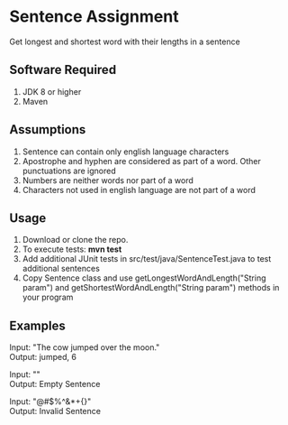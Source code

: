 # Sentence Assignment
Get longest and shortest word with their lengths in a sentence

## Software Required
1. JDK 8 or higher
2. Maven

## Assumptions
1. Sentence can contain only english language characters
2. Apostrophe and hyphen are considered as part of a word. Other punctuations are ignored
3. Numbers are neither words nor part of a word
4. Characters not used in english language are not part of a word

## Usage
1. Download or clone the repo.
2. To execute tests: **mvn test**
3. Add additional JUnit tests in src/test/java/SentenceTest.java to test additional sentences
4. Copy Sentence class and use getLongestWordAndLength("String param") and getShortestWordAndLength("String param") methods in your program 

## Examples
Input: "The cow jumped over the moon."<br>
Output: jumped, 6

Input: ""<br>
Output: Empty Sentence

Input: "@#$%^&*+{}"<br>
Output: Invalid Sentence
